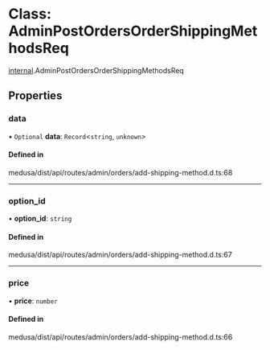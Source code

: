 # Class: AdminPostOrdersOrderShippingMethodsReq

[internal](../modules/internal-14.md).AdminPostOrdersOrderShippingMethodsReq

## Properties

### data

• `Optional` **data**: `Record`<`string`, `unknown`\>

#### Defined in

medusa/dist/api/routes/admin/orders/add-shipping-method.d.ts:68

___

### option\_id

• **option\_id**: `string`

#### Defined in

medusa/dist/api/routes/admin/orders/add-shipping-method.d.ts:67

___

### price

• **price**: `number`

#### Defined in

medusa/dist/api/routes/admin/orders/add-shipping-method.d.ts:66
